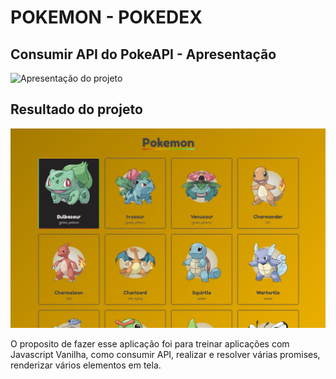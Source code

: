 # POKEMON - POKEDEX

## Consumir API do PokeAPI - Apresentação

![Apresentação do projeto](./assets/images/pokedex-apresent.gif)

## Resultado do projeto

![Imagem do projeto](./assets/images/pokedex.JPG)

O proposito de fazer esse aplicação foi para treinar aplicações com Javascript Vanilha, como consumir API, realizar e resolver várias promises, renderizar vários elementos em tela.
